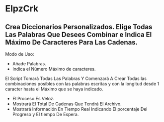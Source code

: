 # ElpzCrk
## Crea Diccionarios Personalizados. Elige Todas Las Palabras Que Desees Combinar e Indica El Máximo De Caracteres Para Las Cadenas.

Modo de Uso:

* Añade Palabras.
* Indica el Número Máximo de caracteres.

El Script Tomará Todas Las Palabras Y Comenzará A Crear Todas las combinaciones posibles con las palabras escritas y con la longitud 
desde 1 caracter hasta el Máximo que se haya indicado.

* El Proceso Es Veloz.
* Mostrará El Total De Cadenas Que Tendrá El Archivo.
* Mostrará Información En Tiempo Real Indicando El porcentaje Del Progreso y El tiempo De Espera.

